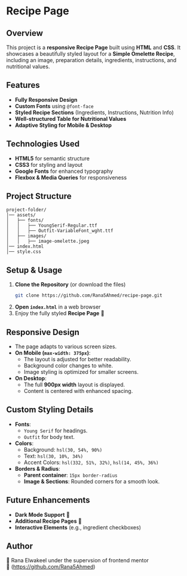 # Recipe Page

## Overview
This project is a **responsive Recipe Page** built using **HTML** and **CSS**. It showcases a beautifully styled layout for a **Simple Omelette Recipe**, including an image, preparation details, ingredients, instructions, and nutritional values.

## Features
- **Fully Responsive Design**
- **Custom Fonts** using `@font-face`
- **Styled Recipe Sections** (Ingredients, Instructions, Nutrition Info)
- **Well-structured Table for Nutritional Values**
- **Adaptive Styling for Mobile & Desktop**

## Technologies Used
- **HTML5** for semantic structure
- **CSS3** for styling and layout
- **Google Fonts** for enhanced typography
- **Flexbox & Media Queries** for responsiveness

## Project Structure
```
project-folder/
│── assets/
│   ├── fonts/
│   │   ├── YoungSerif-Regular.ttf
│   │   ├── Outfit-VariableFont_wght.ttf
│   ├── images/
│   │   ├── image-omelette.jpeg
│── index.html
│── style.css
```

## Setup & Usage
1. **Clone the Repository** (or download the files)
   ```bash
   git clone https://github.com/Rana5Ahmed/recipe-page.git
   ```
2. **Open `index.html`** in a web browser
3. Enjoy the fully styled **Recipe Page** 🎉

## Responsive Design
- The page adapts to various screen sizes.
- **On Mobile (`max-width: 375px`)**:
  - The layout is adjusted for better readability.
  - Background color changes to white.
  - Image styling is optimized for smaller screens.
- **On Desktop**:
  - The full **900px width** layout is displayed.
  - Content is centered with enhanced spacing.

## Custom Styling Details
- **Fonts**:
  - `Young Serif` for headings.
  - `Outfit` for body text.
- **Colors**:
  - Background: `hsl(30, 54%, 90%)`
  - Text: `hsl(30, 10%, 34%)`
  - Accent Colors: `hsl(332, 51%, 32%)`, `hsl(14, 45%, 36%)`
- **Borders & Radius**:
  - **Parent container**: `15px border-radius`
  - **Image & Sections**: Rounded corners for a smooth look.

## Future Enhancements
- **Dark Mode Support** 🌙
- **Additional Recipe Pages** 🥘
- **Interactive Elements** (e.g., ingredient checkboxes)

## Author
👤 Rana Elwakeel under the supervsion of frontend mentor   
🔗 (https://github.com/Rana5Ahmed)

